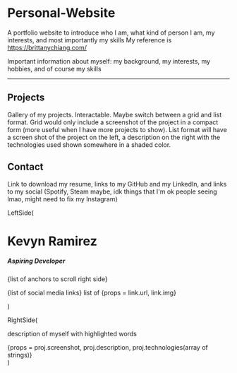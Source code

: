 # Personal-Website

A portfolio website to introduce who I am, what kind of person I am, my interests, and most importantly my skills
My reference is https://brittanychiang.com/


Important information about myself: my background, my interests, my hobbies, and of course my skills

---

## Projects

Gallery of my projects. Interactable. Maybe switch between a grid and list format. Grid would only include a screenshot of the project in a compact form (more useful when I have more projects to show). List format will have a screen shot of the project on the left, a description on the right with the technologies used shown somewhere in a shaded color.

## Contact

Link to download my resume, links to my GitHub and my LinkedIn, and links to my social (Spotify, Steam maybe, idk things that I'm ok people seeing lmao, might need to fix my Instagram)



LeftSide(
<div>
   <h1>Kevyn Ramirez</h1>
   <h5>Aspiring Developer</h5>

   {list of anchors to scroll right side}

   {list of social media links}
   list of </Link> {props = link.url, link.img}
</div>
)


RightSide(
<div>
   <p>description of myself with highlighted words</p>

   <div>
      </Project> {props = proj.screenshot, proj.description, proj.technologies(array of strings)}
      </Project>
   </div>

   </ContactForm>

</div>
)